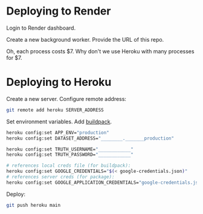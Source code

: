 # Deploying to Render

Login to Render dashboard.

Create a new background worker. Provide the URL of this repo.

Oh, each process costs $7. Why don't we use Heroku with many processes for  $7.

# Deploying to Heroku

Create a new server. Configure remote address:

```sh
git remote add heroku SERVER_ADDRESS
```

Set environment variables. Add [buildpack](https://github.com/gerynugrh/heroku-google-application-credentials-buildpack).

```sh
heroku config:set APP_ENV="production"
heroku config:set DATASET_ADDRESS="________._______production"

heroku config:set TRUTH_USERNAME="____________"
heroku config:set TRUTH_PASSWORD="____________"

# references local creds file (for buildpack):
heroku config:set GOOGLE_CREDENTIALS="$(< google-credentials.json)"
# references server creds (for package):
heroku config:set GOOGLE_APPLICATION_CREDENTIALS="google-credentials.json"
```

Deploy:

```sh
git push heroku main
```
